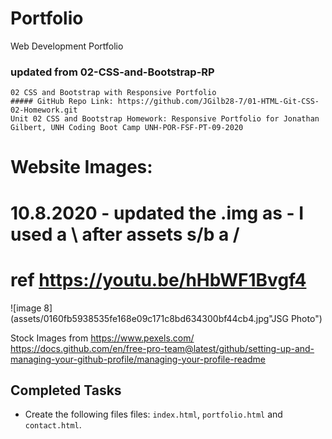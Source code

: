 # Portfolio
Web Development Portfolio

### updated from 02-CSS-and-Bootstrap-RP
    02 CSS and Bootstrap with Responsive Portfolio
    ##### GitHub Repo Link: https://github.com/JGilb28-7/01-HTML-Git-CSS-02-Homework.git
    Unit 02 CSS and Bootstrap Homework: Responsive Portfolio for Jonathan Gilbert, UNH Coding Boot Camp UNH-POR-FSF-PT-09-2020



# Website Images:
# 10.8.2020 - updated the .img as - I used a \ after assets s/b a /
# ref https://youtu.be/hHbWF1Bvgf4

![image 8](assets/0160fb5938535fe168e09c171c8bd634300bf44cb4.jpg"JSG Photo")

Stock Images from https://www.pexels.com/
https://docs.github.com/en/free-pro-team@latest/github/setting-up-and-managing-your-github-profile/managing-your-profile-readme

## Completed Tasks
* Create the following files files: `index.html`, `portfolio.html` and `contact.html`.
    <!-- This complete>
    <!-- added in my photo and added to the Assets folder>
* Using Bootstrap, develop your portfolio site with the following items:
   * A navbar - <!-- Complete>
   * A responsive layout <!--complete>
   * Responsive images <!-- adjusted the Margin using css>
